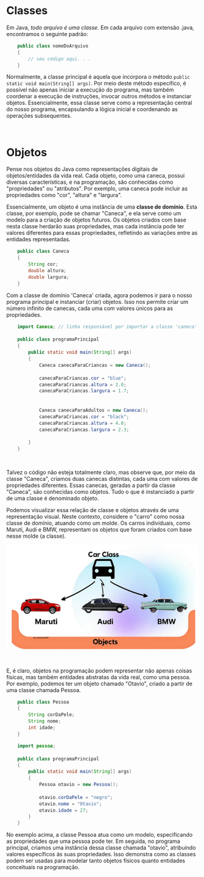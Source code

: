 # Classes
Em Java, _todo arquivo é uma classe_. Em cada arquivo com extensão .java, encontramos o seguinte padrão:

```java
    public class nomeDoArquivo
    {
        // seu código aqui. . . 
    }
```

Normalmente, a classe principal é aquela que incorpora o método `public static void main(String[] args)`. 
Por meio deste método específico, é possível não apenas iniciar a execução do programa, mas também coordenar a 
execução de instruções, invocar outros métodos e instanciar objetos. Essencialmente, essa classe serve como a 
representação central do nosso programa, encapsulando a lógica inicial e coordenando as operações subsequentes.

<br>

# Objetos
Pense nos objetos do Java como representações digitais de objetos/entidades da vida real. 
Cada objeto, como uma caneca, possui diversas características, e na programação, são conhecidas como "propriedades" ou "atributos". 
Por exemplo, uma caneca pode incluir as propriedades como "cor", "altura" e "largura".

Essencialmente, um objeto é uma instância de uma __classe de domínio__. Esta classe, por exemplo, pode se chamar "Caneca", 
e ela serve como um modelo para a criação de objetos futuros. Os objetos criados com base nesta classe herdarão suas 
propriedades, mas cada instância pode ter valores diferentes para essas propriedades, refletindo as variações entre as 
entidades representadas.
```java
    public class Caneca
    {
        String cor;
        double altura; 
        double largura;
    }
```

Com a classe de domínio 'Caneca' criada, agora podemos ir para o nosso programa principal e instanciar (criar) objetos. 
Isso nos permite criar um número infinito de canecas, cada uma com valores únicos para as propriedades.

```java
    import Caneca; // linha responsável por importar a classe 'caneca' para o nosso arquivo "programaPrincipal". Sem este import, não podemos usar este classe.

    public class programaPrincipal
    {
        public static void main(String[] args) 
        {
            Caneca canecaParaCriancas = new Caneca();  
            
            canecaParaCriancas.cor = "blue"; 
            canecaParaCriancas.altura = 2.0;
            canecaParaCriancas.largura = 1.7;


            Caneca canecaParaAdultos = new Caneca();
            canecaParaCriancas.cor = "black";
            canecaParaCriancas.altura = 4.0;
            canecaParaCriancas.largura = 2.3;

        }
    }
```

<br>

Talvez o código não esteja totalmente claro, mas observe que, por meio da classe "Caneca", criamos duas canecas distintas, 
cada uma com valores de propriedades diferentes. Essas canecas, geradas a partir da classe "Caneca", são conhecidas como 
objetos. Tudo o que é instanciado a partir de uma classe é denominado objeto.

Podemos visualizar essa relação de classe e objetos através de uma representação visual. Neste contexto, considere o 
"carro" como nossa classe de domínio, atuando como um molde. Os carros individuais, como Maruti, Audi e BMW, representam os objetos 
que foram criados com base nesse molde (a classe).

![classAndObjects](../../../others/classAndObjects.png)

<br>


E, é claro, objetos na programação podem representar não apenas coisas físicas, mas também entidades abstratas da 
vida real, como uma pessoa. Por exemplo, podemos ter um objeto chamado "Otavio", criado a partir de uma classe chamada Pessoa. 

```java
    public class Pessoa
    {
        String corDaPele;
        String nome; 
        int idade;
    }
```
```java
    import pessoa; 

    public class programaPrincipal
    {
        public static void main(String[] args) 
        {
            Pessoa otavio = new Pessoa();  
            
            otavio.corDaPele = "negro";
            otavio.nome = "Otavio";
            otavio.idade = 27; 
        }
    }
```
No exemplo acima, a classe Pessoa atua como um modelo, especificando as propriedades que uma pessoa pode ter. 
Em seguida, no programa principal, criamos uma instância dessa classe chamada "otavio", atribuindo valores específicos 
às suas propriedades. Isso demonstra como as classes podem ser usadas para modelar tanto objetos físicos quanto 
entidades conceituais na programação.